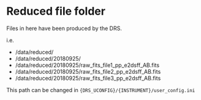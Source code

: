 # Reduced file folder

Files in here have been produced by the DRS.

i.e. 

- /data/reduced/
- /data/reduced/20180925/
- /data/reduced/20180925/raw_fits_file1_pp_e2dsff_AB.fits
- /data/reduced/20180925/raw_fits_file2_pp_e2dsff_AB.fits
- /data/reduced/20180925/raw_fits_file3_pp_e2dsff_AB.fits

This path can be changed in  ```{DRS_UCONFIG}/{INSTRUMENT}/user_config.ini```
